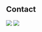 ## Contact
<div>   
  <a href="https://www.linkedin.com/in/thiago-j-8b9b25210/" target="_blank"><img src="https://img.shields.io/badge/LinkedIn-0077B5?style=for-the-badge&logo=linkedin&logoColor=white" target="_blank"></a> 	
  <a href = "mailto:thiagohsjorgg@gmail.com"><img src="https://img.shields.io/badge/-Gmail-%23333?style=for-the-badge&logo=gmail&logoColor=white" target="_blank"></a> 
 <!--- 
  ![Snake animation](https://github.com/thiagohsjorge/thiagohsjorge/blob/output/github-contribution-grid-snake.svg)
--->
</div>

<!---
thiagohsjorge/thiagohsjorge is a ✨ special ✨ repository because its `README.md` (this file) appears on your GitHub profile.
You can click the Preview link to take a look at your changes.
--->
